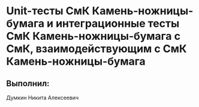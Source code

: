 # Unit-тесты СмК Камень-ножницы-бумага и интеграционные тесты СмК Камень-ножницы-бумага с СмК, взаимодействующим с СмК Камень-ножницы-бумага

## Выполнил:
Думкин Никита Алексеевич
